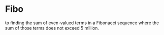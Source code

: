 # Fibo
to finding the sum of even-valued terms in a Fibonacci sequence where the sum of those terms does not exceed 5 million.
